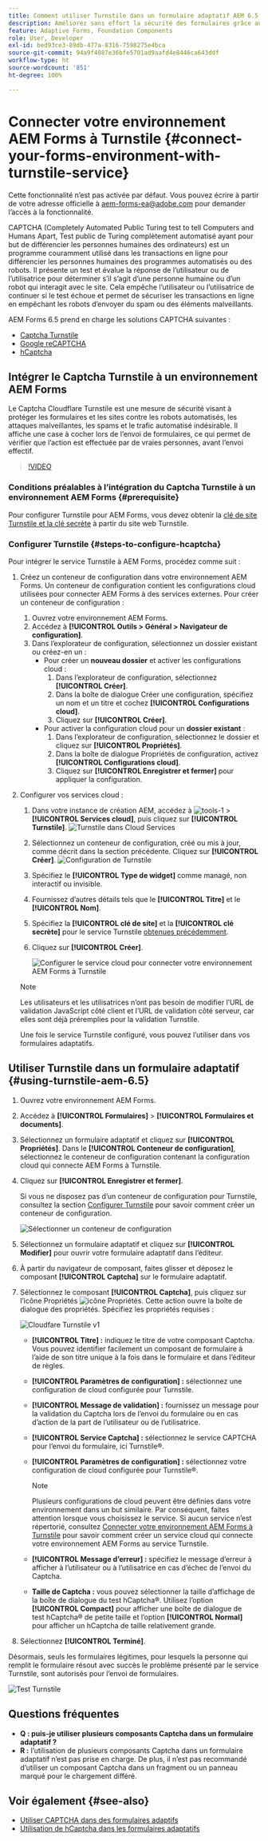 ```yaml
---
title: Comment utiliser Turnstile dans un formulaire adaptatif AEM 6.5 ?
description: Améliorez sans effort la sécurité des formulaires grâce au service Turnstile. Guide détaillé inclus.
feature: Adaptive Forms, Foundation Components
role: User, Developer
exl-id: bed93ce3-89db-477a-8316-7598275e4bca
source-git-commit: 94a9f4087e36bfe5701ad9aafd4e8446ca643ddf
workflow-type: ht
source-wordcount: '851'
ht-degree: 100%

---
```


# Connecter votre environnement AEM Forms à Turnstile {#connect-your-forms-environment-with-turnstile-service}

<!--
<span class="preview">This feature is based on Feature Toggle id `FT_FORMS-12407`. To enable the feature, follow the steps given in the [Enable Feature Toggle](/help/forms/using/enable-feature-toggle.md) article. </span>
-->

<span class="preview">Cette fonctionnalité n’est pas activée par défaut. Vous pouvez écrire à partir de votre adresse officielle à aem-forms-ea@adobe.com pour demander l’accès à la fonctionnalité.</span>

CAPTCHA (Completely Automated Public Turing test to tell Computers and Humans Apart, Test public de Turing complètement automatisé ayant pour but de différencier les personnes humaines des ordinateurs) est un programme couramment utilisé dans les transactions en ligne pour différencier les personnes humaines des programmes automatisés ou des robots. Il présente un test et évalue la réponse de l’utilisateur ou de l’utilisatrice pour déterminer s’il s’agit d’une personne humaine ou d’un robot qui interagit avec le site. Cela empêche l’utilisateur ou l’utilisatrice de continuer si le test échoue et permet de sécuriser les transactions en ligne en empêchant les robots d’envoyer du spam ou des éléments malveillants.

AEM Forms 6.5 prend en charge les solutions CAPTCHA suivantes :

* [Captcha Turnstile](/help/forms/using/integrate-adaptive-forms-turnstile.md)
* [Google reCAPTCHA](/help/forms/using/captcha-adaptive-forms.md)
* [hCaptcha](/help/forms/using/integrate-adaptive-forms-hcaptcha.md)


<!-- ![Turnstile](assets/Turnstile-challenge.png)-->

## Intégrer le Captcha Turnstile à un environnement AEM Forms

Le Captcha Cloudflare Turnstile est une mesure de sécurité visant à protéger les formulaires et les sites contre les robots automatisés, les attaques malveillantes, les spams et le trafic automatisé indésirable. Il affiche une case à cocher lors de l’envoi de formulaires, ce qui permet de vérifier que l’action est effectuée par de vraies personnes, avant l’envoi effectif.

>[!VIDEO](https://video.tv.adobe.com/v/3440940/)

### Conditions préalables à l’intégration du Captcha Turnstile à un environnement AEM Forms {#prerequisite}

Pour configurer Turnstile pour AEM Forms, vous devez obtenir la [clé de site Turnstile et la clé secrète](https://developers.cloudflare.com/turnstile/get-started/) à partir du site web Turnstile.

### Configurer Turnstile {#steps-to-configure-hcaptcha}

Pour intégrer le service Turnstile à AEM Forms, procédez comme suit :

1. Créez un conteneur de configuration dans votre environnement AEM Forms. Un conteneur de configuration contient les configurations cloud utilisées pour connecter AEM Forms à des services externes. Pour créer un conteneur de configuration :
   1. Ouvrez votre environnement AEM Forms.
   1. Accédez à **[!UICONTROL Outils > Général > Navigateur de configuration]**.
   1. Dans l’explorateur de configuration, sélectionnez un dossier existant ou créez-en un :
      * Pour créer un **nouveau dossier** et activer les configurations cloud :
         1. Dans l’explorateur de configuration, sélectionnez **[!UICONTROL Créer]**.
         1. Dans la boîte de dialogue Créer une configuration, spécifiez un nom et un titre et cochez **[!UICONTROL Configurations cloud]**.
         1. Cliquez sur **[!UICONTROL Créer]**.
      * Pour activer la configuration cloud pour un **dossier existant** :
         1. Dans l’explorateur de configuration, sélectionnez le dossier et cliquez sur **[!UICONTROL Propriétés]**.
         1. Dans la boîte de dialogue Propriétés de configuration, activez **[!UICONTROL Configurations cloud]**.
         1. Cliquez sur **[!UICONTROL Enregistrer et fermer]** pour appliquer la configuration.

1. Configurer vos services cloud :
   1. Dans votre instance de création AEM, accédez à ![tools-1](assets/tools-1.png) > **[!UICONTROL Services cloud]**, puis cliquez sur **[!UICONTROL Turnstile]**.
      ![Turnstile dans Cloud Services](assets/turnstile-in-ui.png)
   1. Sélectionnez un conteneur de configuration, créé ou mis à jour, comme décrit dans la section précédente. Cliquez sur **[!UICONTROL Créer]**.
      ![Configuration de Turnstile](assets/config-hcaptcha.png)
   1. Spécifiez le **[!UICONTROL Type de widget]** comme managé, non interactif ou invisible.
   1. Fournissez d’autres détails tels que le **[!UICONTROL Titre]** et le **[!UICONTROL Nom]**.
   1. Spécifiez la **[!UICONTROL clé de site]** et la **[!UICONTROL clé secrète]** pour le service Turnstile [ obtenues précédemment](#prerequisite).
   1. Cliquez sur **[!UICONTROL Créer]**.

      ![Configurer le service cloud pour connecter votre environnement AEM Forms à Turnstile](assets/config-turntstile.png)

   >[!NOTE]
   > Les utilisateurs et les utilisatrices n’ont pas besoin de modifier l’URL de validation JavaScript côté client et l’URL de validation côté serveur, car elles sont déjà préremplies pour la validation Turnstile.

   Une fois le service Turnstile configuré, vous pouvez l’utiliser dans vos formulaires adaptatifs.

## Utiliser Turnstile dans un formulaire adaptatif {#using-turnstile-aem-6.5}

1. Ouvrez votre environnement AEM Forms.
1. Accédez à **[!UICONTROL Formulaires]** > **[!UICONTROL Formulaires et documents]**.
1. Sélectionnez un formulaire adaptatif et cliquez sur **[!UICONTROL Propriétés]**. Dans le **[!UICONTROL Conteneur de configuration]**, sélectionnez le conteneur de configuration contenant la configuration cloud qui connecte AEM Forms à Turnstile.
1. Cliquez sur **[!UICONTROL Enregistrer et fermer]**.

   Si vous ne disposez pas d’un conteneur de configuration pour Turnstile, consultez la section [Configurer Turnstile](#configure-turnstile-steps-to-configure-hcaptcha) pour savoir comment créer un conteneur de configuration.

   ![Sélectionner un conteneur de configuration](assets/captcha-properties.png)

1. Sélectionnez un formulaire adaptatif et cliquez sur **[!UICONTROL Modifier]** pour ouvrir votre formulaire adaptatif dans l’éditeur.
1. À partir du navigateur de composant, faites glisser et déposez le composant **[!UICONTROL Captcha]** sur le formulaire adaptatif.
1. Sélectionnez le composant **[!UICONTROL Captcha]**, puis cliquez sur l’icône Propriétés ![icône Propriétés](assets/configure-icon.svg). Cette action ouvre la boîte de dialogue des propriétés. Spécifiez les propriétés requises :

   <!--![Turnstile v2](assets/turnstile-settings-v2.png)-->
   ![Cloudfare Turnstile v1](assets/turnstile-setting-v1.png)

   * **[!UICONTROL Titre] :** indiquez le titre de votre composant Captcha. Vous pouvez identifier facilement un composant de formulaire à l’aide de son titre unique à la fois dans le formulaire et dans l’éditeur de règles.
   * **[!UICONTROL Paramètres de configuration] :** sélectionnez une configuration de cloud configurée pour Turnstile.
   * **[!UICONTROL Message de validation] :** fournissez un message pour la validation du Captcha lors de l’envoi du formulaire ou en cas d’action de la part de l’utilisateur ou de l’utilisatrice.
   * **[!UICONTROL Service Captcha] :** sélectionnez le service CAPTCHA pour l’envoi du formulaire, ici Turnstile®.
   * **[!UICONTROL Paramètres de configuration] :** sélectionnez votre configuration de cloud configurée pour Turnstile®.
     >[!NOTE]
     >Plusieurs configurations de cloud peuvent être définies dans votre environnement dans un but similaire. Par conséquent, faites attention lorsque vous choisissez le service. Si aucun service n’est répertorié, consultez [Connecter votre environnement AEM Forms à Turnstile](#connect-your-forms-environment-with-turnstile-service) pour savoir comment créer un service cloud qui connecte votre environnement AEM Forms au service Turnstile.

   * **[!UICONTROL Message d’erreur] :** spécifiez le message d’erreur à afficher à l’utilisateur ou à l’utilisatrice en cas d’échec de l’envoi du Captcha.
   * **Taille de Captcha :** vous pouvez sélectionner la taille d’affichage de la boîte de dialogue du test hCaptcha®. Utilisez l’option **[!UICONTROL Compact]** pour afficher une boîte de dialogue de test hCaptcha® de petite taille et l’option **[!UICONTROL Normal]** pour afficher un hCaptcha de taille relativement grande.

1. Sélectionnez **[!UICONTROL Terminé]**.


Désormais, seuls les formulaires légitimes, pour lesquels la personne qui remplit le formulaire résout avec succès le problème présenté par le service Turnstile, sont autorisés pour l’envoi de formulaires.

![Test Turnstile](assets/turnstile-challenge.png)


## Questions fréquentes

* **Q : puis-je utiliser plusieurs composants Captcha dans un formulaire adaptatif ?**
* **R :** l’utilisation de plusieurs composants Captcha dans un formulaire adaptatif n’est pas prise en charge. De plus, il n’est pas recommandé d’utiliser un composant Captcha dans un fragment ou un panneau marqué pour le chargement différé.

## Voir également {#see-also}

* [Utiliser CAPTCHA dans des formulaires adaptifs](/help/forms/using/captcha-adaptive-forms.md)
* [Utilisation de hCaptcha dans les formulaires adaptatifs](/help/forms/using/integrate-adaptive-forms-hcaptcha.md)
